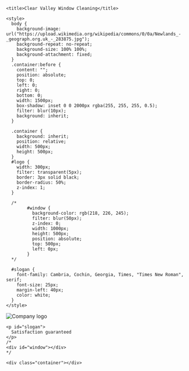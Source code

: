 <!DOCTYPE html>
<html lang="en">
  <head>
    <meta charset="utf-8" />

    <title>Clear Valley Window Cleaning</title>

    <style>
      body {
        background-image: url("https://upload.wikimedia.org/wikipedia/commons/0/0a/Newlands_-_geograph.org.uk_-_283875.jpg");
        background-repeat: no-repeat;
        background-size: 100% 100%;
        background-attachment: fixed;
      }
      .container:before {
        content: "";
        position: absolute;
        top: 0;
        left: 0;
        right: 0;
        bottom: 0;
        width: 1500px;
        box-shadow: inset 0 0 2000px rgba(255, 255, 255, 0.5);
        filter: blur(10px);
        background: inherit;
      }

      .container {
        background: inherit;
        position: relative;
        width: 500px;
        height: 500px;
      }
      #logo {
        width: 300px;
        filter: transparent(5px);
        border: 3px solid black;
        border-radius: 50%;
        z-index: 1;
      }

      /*
            #window {
              background-color: rgb(218, 226, 245);
              filter: blur(50px);
              z-index: 0;
              width: 1000px;
              height: 500px;
              position: absolute;
              top: 500px;
              left: 0px;
            }
      */

      #slogan {
        font-family: Cambria, Cochin, Georgia, Times, "Times New Roman", serif;
        font-size: 25px;
        margin-left: 40px;
        color: white;
      }
    </style>
  </head>

  <body>
    <img id="logo" src="images/clear_valley.jpeg" alt="Company logo" />

    <p id="slogan">
      Satisfaction guaranteed
    </p>
    /*
    <div id="window"></div>
    */

    <div class="container"></div>
  </body>
</html>
